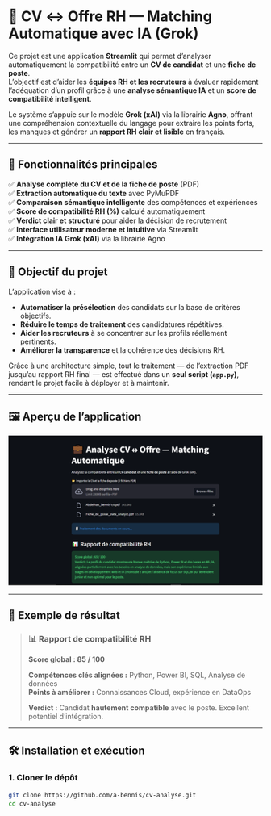 # 🧠 CV ↔ Offre RH — Matching Automatique avec IA (Grok)

Ce projet est une application **Streamlit** qui permet d’analyser automatiquement la compatibilité entre un **CV de candidat** et une **fiche de poste**.  
L’objectif est d’aider les **équipes RH et les recruteurs** à évaluer rapidement l’adéquation d’un profil grâce à une **analyse sémantique IA** et un **score de compatibilité intelligent**.

Le système s’appuie sur le modèle **Grok (xAI)** via la librairie **Agno**, offrant une compréhension contextuelle du langage pour extraire les points forts, les manques et générer un **rapport RH clair et lisible** en français.

---

## 🚀 Fonctionnalités principales

✅ **Analyse complète du CV et de la fiche de poste** (PDF)  
✅ **Extraction automatique du texte** avec PyMuPDF  
✅ **Comparaison sémantique intelligente** des compétences et expériences  
✅ **Score de compatibilité RH (%)** calculé automatiquement  
✅ **Verdict clair et structuré** pour aider la décision de recrutement  
✅ **Interface utilisateur moderne et intuitive** via Streamlit  
✅ **Intégration IA Grok (xAI)** via la librairie Agno

---

## 🧩 Objectif du projet

L’application vise à :
- **Automatiser la présélection** des candidats sur la base de critères objectifs.  
- **Réduire le temps de traitement** des candidatures répétitives.  
- **Aider les recruteurs** à se concentrer sur les profils réellement pertinents.  
- **Améliorer la transparence** et la cohérence des décisions RH.  

Grâce à une architecture simple, tout le traitement — de l’extraction PDF jusqu’au rapport RH final — est effectué dans un **seul script (`app.py`)**, rendant le projet facile à déployer et à maintenir.

---

## 🖼️ Aperçu de l’application

![Interface Streamlit](./image.png)

---

## 🧠 Exemple de résultat

> ### 📊 Rapport de compatibilité RH  
> **Score global : 85 / 100**  
>  
> **Compétences clés alignées :** Python, Power BI, SQL, Analyse de données  
> **Points à améliorer :** Connaissances Cloud, expérience en DataOps  
>  
> **Verdict :** Candidat **hautement compatible** avec le poste. Excellent potentiel d’intégration.

---

## 🛠️ Installation et exécution

### 1. Cloner le dépôt
```bash
git clone https://github.com/a-bennis/cv-analyse.git
cd cv-analyse
